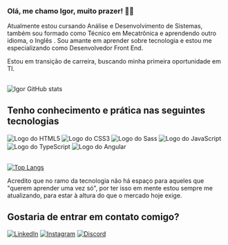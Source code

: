 ### Olá, me chamo Igor, muito prazer! 👋🏻

Atualmente estou cursando Análise e Desenvolvimento de Sistemas, também sou formado como Técnico em Mecatrônica e aprendendo outro idioma, o Inglês . Sou amante em aprender sobre tecnologia e estou me especializando como Desenvolvedor Front End. 

Estou em transição de carreira, buscando minha primeira oportunidade em TI.
##

![Igor GitHub stats](https://github-readme-stats.vercel.app/api?username=Igribeiro&show_icons=true&theme=dracula)

## Tenho conhecimento e prática nas seguintes tecnologias

<div style="display: inline_block">
    <img align="center" alt="Logo do HTML5" src="https://img.shields.io/badge/HTML5-E34F26?style=for-the-badge&logo=html5&logoColor=white" />
    <img align="center" alt="Logo do CSS3" src="https://img.shields.io/badge/CSS3-1572B6?style=for-the-badge&logo=css3&logoColor=white" />
    <img align="center" alt="Logo do Sass" src="https://img.shields.io/badge/Sass-CC6699?style=for-the-badge&logo=sass&logoColor=white" />
    <img align="center" alt="Logo do JavaScript" src="https://img.shields.io/badge/JavaScript-F7DF1E?style=for-the-badge&logo=javascript&logoColor=black" />
    <img align="center" alt="Logo do TypeScript" src="https://img.shields.io/badge/TypeScript-007ACC?style=for-the-badge&logo=typescript&logoColor=white" />
    <img align="center" alt="Logo do Angular" src="https://img.shields.io/badge/Angular-DD0031?style=for-the-badge&logo=angular&logoColor=white" />
    
</div><br/>

[![Top Langs](https://github-readme-stats.vercel.app/api/top-langs/?username=Igribeiro)](https://github.com/anuraghazra/github-readme-stats)

Acredito que no ramo da tecnologia não há espaço para aqueles que "querem aprender uma vez só", por ter isso em mente estou sempre me atualizando, para estar à altura do que o mercado hoje exige.
##


## Gostaria de entrar em contato comigo?

[![LinkedIn](https://img.shields.io/badge/LinkedIn-0077B5?style=for-the-badge&logo=linkedin&logoColor=white)](https://www.linkedin.com/in/igor-rib/)
[![Instagram](https://img.shields.io/badge/Instagram-E4405F?style=for-the-badge&logo=instagram&logoColor=white)](https://instagram.com/igoorrib)
[![Discord](https://img.shields.io/badge/Discord-7289DA?style=for-the-badge&logo=discord&logoColor=white)](https://discord.com/channels/ig_ribeiro)
